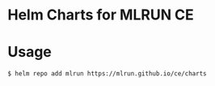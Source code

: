 # Helm Charts for MLRUN CE
# Usage

```
$ helm repo add mlrun https://mlrun.github.io/ce/charts
```
